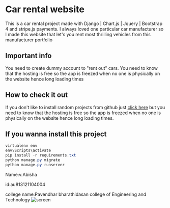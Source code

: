 # Car rental website 

This is a car rental project made with Django | Chart.js | Jquery | Bootstrap 4 and stripe.js payments.
I always loved one particular car manufacturer so I made this website that let's you rent most thrilling vehicles from this manufacturer portfolio

## Important info
You need to create dummy account to "rent out" cars. You need to know that the hosting is free so the app is freezed when no one is physically on the website hence long loading times

## How to check it out
If you don't like to install random projects from github just [click here](https://car-rental-with-django.herokuapp.com/) but you need to know that the hosting is free so the app is freezed when no one is physically on the website hence long loading times.


## If you wanna install this project
```powershell
virtualenv env
env\Scripts\activate
pip install -r requirements.txt
python manage.py migrate
python manage.py runserver
```

Name:v.Abisha 

id:au813121104004

college name:Pavendhar bharathidasan college of Engineering and Technology
![screen](https://github.com/WinterOdin/car-rental-with-Django/blob/master/screenshot/index.png)
